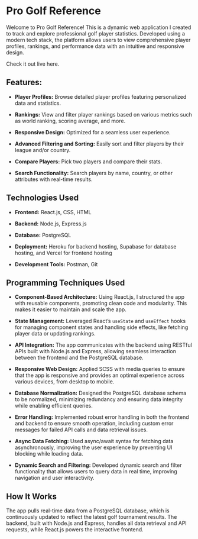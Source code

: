 # Pro Golf Reference

Welcome to Pro Golf Reference! This is a dynamic web application I created to track and explore professional golf player statistics. Developed using a modern tech stack, the platform allows users to view comprehensive player profiles, rankings, and performance data with an intuitive and responsive design.

Check it out live here.

## Features:

- **Player Profiles:** Browse detailed player profiles featuring personalized data and statistics.

- **Rankings:** View and filter player rankings based on various metrics such as world ranking, scoring average, and more.

- **Responsive Design:** Optimized for a seamless user experience.

- **Advanced Filtering and Sorting:** Easily sort and filter players by their league and/or country.

- **Compare Players:** Pick two players and compare their stats.

- **Search Functionality:** Search players by name, country, or other attributes with real-time results.

## Technologies Used
- **Frontend:** React.js, CSS, HTML

- **Backend:** Node.js, Express.js

- **Database:** PostgreSQL

- **Deployment:** Heroku for backend hosting, Supabase for database hosting, and Vercel for frontend hosting

- **Development Tools:** Postman, Git

## Programming Techniques Used

- **Component-Based Architecture:** Using React.js, I structured the app with reusable components, promoting clean code and modularity. This makes it easier to maintain and scale the app. <br />

- **State Management:** Leveraged React’s `useState` and `useEffect` hooks for managing component states and handling side effects, like fetching player data or updating rankings. <br />

- **API Integration:** The app communicates with the backend using RESTful APIs built with Node.js and Express, allowing seamless interaction between the frontend and the PostgreSQL database. <br />

- **Responsive Web Design:** Applied SCSS with media queries to ensure that the app is responsive and provides an optimal experience across various devices, from desktop to mobile. <br />

- **Database Normalization:** Designed the PostgreSQL database schema to be normalized, minimizing redundancy and ensuring data integrity while enabling efficient queries. <br />

- **Error Handling:** Implemented robust error handling in both the frontend and backend to ensure smooth operation, including custom error messages for failed API calls and data retrieval issues. <br />

- **Async Data Fetching:** Used async/await syntax for fetching data asynchronously, improving the user experience by preventing UI blocking while loading data. <br />

- **Dynamic Search and Filtering:** Developed dynamic search and filter functionality that allows users to query data in real time, improving navigation and user interactivity. <br />

## How It Works
The app pulls real-time data from a PostgreSQL database, which is continuously updated to reflect the latest golf tournament results. The backend, built with Node.js and Express, handles all data retrieval and API requests, while React.js powers the interactive frontend.
